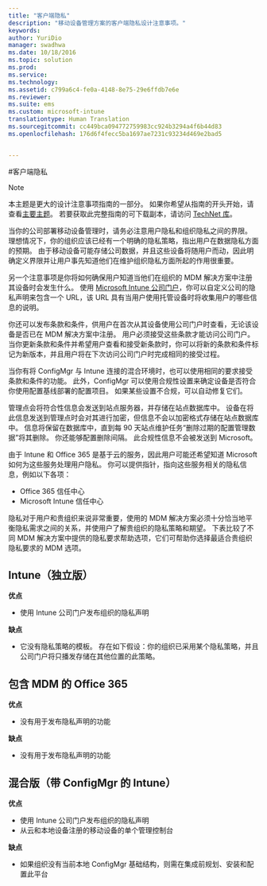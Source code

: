 ```yaml
---
title: "客户端隐私"
description: "移动设备管理方案的客户端隐私设计注意事项。"
keywords: 
author: YuriDio
manager: swadhwa
ms.date: 10/18/2016
ms.topic: solution
ms.prod: 
ms.service: 
ms.technology: 
ms.assetid: c799a6c4-fe0a-4148-8e75-29e6ffdb7e6e
ms.reviewer: 
ms.suite: ems
ms.custom: microsoft-intune
translationtype: Human Translation
ms.sourcegitcommit: cc449bca094772759983cc924b3294a4f6b44d83
ms.openlocfilehash: 176d6f4fecc5ba1697ae7231c93234d469e2bad5


---
```


#客户端隐私

>[!NOTE]
>本主题是更大的设计注意事项指南的一部分。 如果你希望从指南的开头开始，请查看[主要主题](mdm-design-considerations-guide.md)。 若要获取此完整指南的可下载副本，请访问 [TechNet 库](https://gallery.technet.microsoft.com/Mobile-Device-Management-7d401582)。

当你的公司部署移动设备管理时，请务必注意用户隐私和组织隐私之间的界限。 理想情况下，你的组织应该已经有一个明确的隐私策略，指出用户在数据隐私方面的预期。 由于移动设备可能存储公司数据，并且这些设备将随用户而动，因此明确定义界限并让用户事先知道他们在维护组织隐私方面所起的作用很重要。
  
另一个注意事项是你将如何确保用户知道当他们在组织的 MDM 解决方案中注册其设备时会发生什么。 使用 [Microsoft Intune 公司门户](https://technet.microsoft.com/library/dn646957.aspx)，你可以自定义公司的隐私声明来包含一个 URL，该 URL 具有当用户使用托管设备时将收集用户的哪些信息的说明。
 
你还可以发布条款和条件，供用户在首次从其设备使用公司门户时查看，无论该设备是否已在 MDM 解决方案中注册。 用户必须接受这些条款才能访问公司门户。 当你更新条款和条件并希望用户查看和接受新条款时，你可以将新的条款和条件标记为新版本，并且用户将在下次访问公司门户时完成相同的接受过程。 

当你有将 ConfigMgr 与 Intune 连接的混合环境时，也可以使用相同的要求接受条款和条件的功能。 此外，ConfigMgr 可以使用合规性设置来确定设备是否符合你使用配置基线部署的配置项目。 如果某些设置不合规，可以自动修复它们。 

管理点会将符合性信息会发送到站点服务器，并存储在站点数据库中。 设备在将此信息发送到管理点时会对其进行加密，但信息不会以加密格式存储在站点数据库中。 信息将保留在数据库中，直到每 90 天站点维护任务“删除过期的配置管理数据”将其删除。  你还能够配置删除间隔。 此合规性信息不会被发送到 Microsoft。

由于 Intune 和 Office 365 是基于云的服务，因此用户可能还希望知道 Microsoft 如何为这些服务处理用户隐私。 你可以提供指针，指向这些服务相关的隐私信息，例如以下各项：

- Office 365 信任中心
- Microsoft Intune 信任中心

隐私对于用户和贵组织来说非常重要，使用的 MDM 解决方案必须十分恰当地平衡隐私需求之间的关系，并使用户了解贵组织的隐私策略和期望。 下表比较了不同 MDM 解决方案中提供的隐私要求帮助选项，它们可帮助你选择最适合贵组织隐私要求的 MDM 选项。

## Intune（独立版）

**优点**

- 使用 Intune 公司门户发布组织的隐私声明

**缺点**

- 它没有隐私策略的模板。 存在如下假设：你的组织已采用某个隐私策略，并且公司门户将只播发存储在其他位置的此策略。

## 包含 MDM 的 Office 365

**优点**

- 没有用于发布隐私声明的功能

**缺点**

- 没有用于发布隐私声明的功能

## 混合版（带 ConfigMgr 的 Intune）

**优点**

- 使用 Intune 公司门户发布组织的隐私声明
- 从云和本地设备注册的移动设备的单个管理控制台

**缺点**

- 如果组织没有当前本地 ConfigMgr 基础结构，则需在集成前规划、安装和配置此平台




<!--HONumber=Oct16_HO3-->


